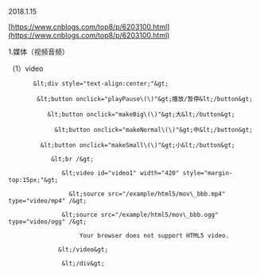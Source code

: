 2018.1.15

[https://www.cnblogs.com/top8/p/6203100.html](https://www.cnblogs.com/top8/p/6203100.html)

1.媒体（视频音频）

（1）video

           &lt;div style="text-align:center;"&gt;

            &lt;button onclick="playPause\(\)"&gt;播放/暂停&lt;/button&gt; 

               &lt;button onclick="makeBig\(\)"&gt;大&lt;/button&gt;

                 &lt;button onclick="makeNormal\(\)"&gt;中&lt;/button&gt;

             &lt;button onclick="makeSmall\(\)"&gt;小&lt;/button&gt;

                &lt;br /&gt; 

                   &lt;video id="video1" width="420" style="margin-top:15px;"&gt;

                     &lt;source src="/example/html5/mov\_bbb.mp4" type="video/mp4" /&gt;

                   &lt;source src="/example/html5/mov\_bbb.ogg" type="video/ogg" /&gt;

                        Your browser does not support HTML5 video.

                  &lt;/video&gt;

                   &lt;/div&gt; 

                   

